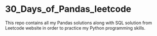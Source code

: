 # 30_Days_of_Pandas_leetcode
This repo contains all my Pandas solutions along with SQL solution from Leetcode website in order to practice my Python  programming skills.
